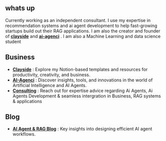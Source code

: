 ##  whats up

Currently working as an independent consultant. I use my expertise in recommendation systems and ai agent development to help fast-growing startups build out their RAG applications.
I am also the creator and founder of **[clayside](https://clayside.co)** and  **[ai-agenci](https://ai-agenci.com)** . I am also a Machine Learning and data science student

##  Business
- **[Clayside](https://clayside.co)** : Explore my Notion-based templates and resources for productivity, creativity, and business.
- **[AI-Agenci](https://ai-agenci.com)** : Discover insights, tools, and innovations in the world of Artificial Intelligence and AI Agents.
- **[Consulting](https://ai-agenci.com/blog)** : Reach out for expertise advice regarding Ai Agents, Ai Agents Development & seamless intergration in Business, RAG systems & applications

##  Blog
- **[AI Agent & RAG Blog](https://blog.ai-agenci.com)** : Key insights into designing efficient AI agent workflows.
       
